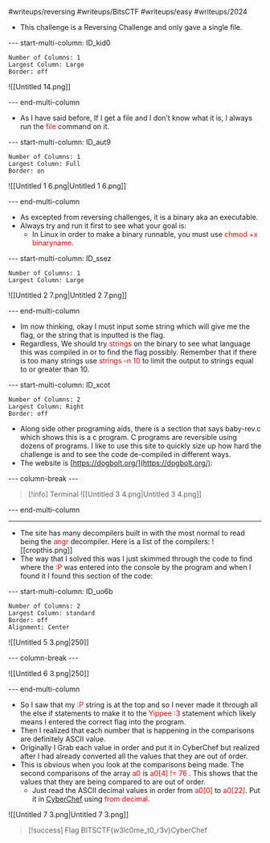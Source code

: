 #writeups/reversing #writeups/BitsCTF #writeups/easy #writeups/2024 
- This challenge is a Reversing Challenge and only gave a single file.

--- start-multi-column: ID_kid0
```column-settings
Number of Columns: 1
Largest Column: Large
Border: off
```

![[Untitled 14.png]]

--- end-multi-column

- As I have said before, If I get a file and I don’t know what it is, I always run the <font color="#ff0000">file</font> command on it.

--- start-multi-column: ID_aut9
```column-settings
Number of Columns: 1
Largest Column: Full
Border: on
```

![[Untitled 1 6.png|Untitled 1 6.png]]

--- end-multi-column

- As excepted from reversing challenges, it is a binary aka an executable.
- Always try and run it first to see what your goal is:
    - In Linux in order to make a binary runnable, you must use <font color="#ff0000">chmod +x binaryname</font>.

--- start-multi-column: ID_ssez
```column-settings
Number of Columns: 1
Largest Column: Large
```

![[Untitled 2 7.png|Untitled 2 7.png]]

--- end-multi-column

- Im now thinking, okay I must input some string which will give me the flag, or the string that is inputted is the flag.
- Regardless, We should try <font color="#ff0000">strings</font> on the binary to see what language this was compiled in or to find the flag possibly. Remember that if there is too many strings use <font color="#ff0000">strings -n 10</font> to limit the output to strings equal to or greater than 10.

--- start-multi-column: ID_xcot
```column-settings
Number of Columns: 2
Largest Column: Right
Border: off
```
- Along side other programing aids, there is a section that says baby-rev.c which shows this is a c program. C programs are reversible using dozens of programs. I like to use this site to quickly size up how hard the challenge is and to see the code de-compiled in different ways.
- The website is [https://dogbolt.org/](https://dogbolt.org/):

--- column-break ---

> [!info] Terminal
> ![[Untitled 3 4.png|Untitled 3 4.png]]

--- end-multi-column

---

- The site has many decompilers built in with the most normal to read being the <font color="#ff0000">angr</font> decompiler. Here is a list of the compilers:
![[cropthis.png]]
- The way that I solved this was I just skimmed through the code to find where the <font color="#ff0000">:P</font> was entered into the console by the program and when I found it I found this section of the code:

--- start-multi-column: ID_uo6b
```column-settings
Number of Columns: 2
Largest Column: standard
Border: off
Alignment: Center
```

![[Untitled 5 3.png|250]]

--- column-break ---

![[Untitled 6 3.png|250]]

--- end-multi-column

- So I saw that my <font color="#ff0000">:P</font> string is at the top and so I never made it through all the else if statements to make it to the <font color="#ff0000">Yippee :3</font> statement which likely means I entered the correct flag into the program.
- Then I realized that each number that is happening in the comparisons are definitely ASCII value.
- Originally I Grab each value in order and put it in CyberChef but realized after I had already converted all the values that they are out of order.
- This is obvious when you look at the comparisons being made. The second comparisons of the array <font color="#ff0000">a0</font> is <font color="#ff0000">a0[4] != 76</font> . This shows that the values that they are being compared to are out of order.
    - Just read the ASCII decimal values in order from <font color="#ff0000">a0[0] </font>to <font color="#ff0000">a0[22]</font>. Put it in [CyberChef](https://gchq.github.io/CyberChef/) using <font color="#ff0000">from decimal</font>.

![[Untitled 7 3.png|Untitled 7 3.png]]

> [!success]  Flag
> BITSCTF{w3lc0me_t0_r3v}CyberChef